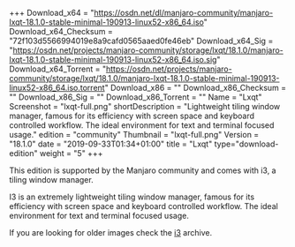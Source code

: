 +++
Download_x64 = "https://osdn.net/dl/manjaro-community/manjaro-lxqt-18.1.0-stable-minimal-190913-linux52-x86_64.iso"
Download_x64_Checksum = "72f103d5566994019e8a9cafd0565aaed0fe46eb"
Download_x64_Sig = "https://osdn.net/projects/manjaro-community/storage/lxqt/18.1.0/manjaro-lxqt-18.1.0-stable-minimal-190913-linux52-x86_64.iso.sig"
Download_x64_Torrent = "https://osdn.net/projects/manjaro-community/storage/lxqt/18.1.0/manjaro-lxqt-18.1.0-stable-minimal-190913-linux52-x86_64.iso.torrent"
Download_x86 = ""
Download_x86_Checksum = ""
Download_x86_Sig = ""
Download_x86_Torrent = ""
Name = "Lxqt"
Screenshot = "lxqt-full.png"
shortDescription = "Lightweight tiling window manager, famous for its efficiency with screen space and keyboard controlled workflow. The ideal environment for text and terminal focused usage."
edition = "community"
Thumbnail = "lxqt-full.png"
Version = "18.1.0"
date = "2019-09-33T01:34+01:00"
title = "Lxqt"
type="download-edition"
weight = "5"
+++

This edition is supported by the Manjaro community and comes with i3, a tiling window manager.

I3 is an extremely lightweight tiling window manager, famous for its efficiency with screen space and keyboard controlled workflow. The ideal environment for text and terminal focused usage.

If you are looking for older images check the [i3](https://osdn.net/projects/manjaro-community/storage/z_release_archive/i3) archive.

